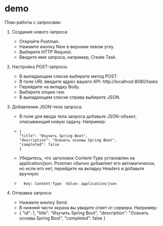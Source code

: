 # demo

План работы с запросами:

1)  Создание нового запроса:
    - Откройте Postman.
    - Нажмите кнопку New в верхнем левом углу.
    - Выберите HTTP Request.
    - Введите имя запроса, например, Create Task.

2) Настройка POST-запроса:
    - В выпадающем списке выберите метод POST.
    - В поле URL введите адрес вашего API:
      http://localhost:8080/tasks
    - Перейдите на вкладку Body.
    - Выберите опцию raw.
    - В выпадающем списке справа выберите JSON.

3) Добавление JSON-тела запроса:
    - В поле для ввода тела запроса добавьте JSON-объект, описывающий новую задачу. Например:
    -     {
          "title": "Изучить Spring Boot",
          "description": "Освоить основы Spring Boot",
          "completed": false
          }

    - Убедитесь, что заголовок Content-Type установлен на application/json. Postman обычно добавляет его автоматически, но если его нет, перейдите на вкладку Headers и добавьте вручную:
    -       Key: Content-Type  Value: application/json

4) Отправка запроса:
     - Нажмите кнопку Send.
     - В нижней части экрана вы увидите ответ от сервера. Например:
     - {
  "id": 1,
  "title": "Изучить Spring Boot",
  "description": "Освоить основы Spring Boot",
  "completed": false
}
